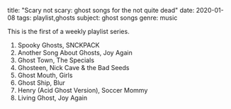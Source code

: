 title: "Scary not scary: ghost songs for the not quite dead"
date: 2020-01-08
tags: playlist,ghosts
subject: ghost songs
genre: music

This is the first of a weekly playlist series.

1. Spooky Ghosts, SNCKPACK
2. Another Song About Ghosts, Joy Again
3. Ghost Town, The Specials
4. Ghosteen, Nick Cave & the Bad Seeds
5. Ghost Mouth, Girls
6. Ghost Ship, Blur
7. Henry (Acid Ghost Version), Soccer Mommy
8. Living Ghost, Joy Again
